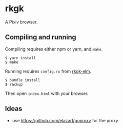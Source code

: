 # rkgk
A Pixiv browser.


## Compiling and running
Compiling requires either npm or yarn, and `make`.

```
$ yarn install
$ make
```

Running requires `config.ru` from [rkgk-elm](https://github.com/steinuil/rkgk-elm).

```
$ bundle install
$ rackup
```

Then open `index.html` with your browser.


## Ideas
- use https://github.com/elazarl/goproxy for the proxy
